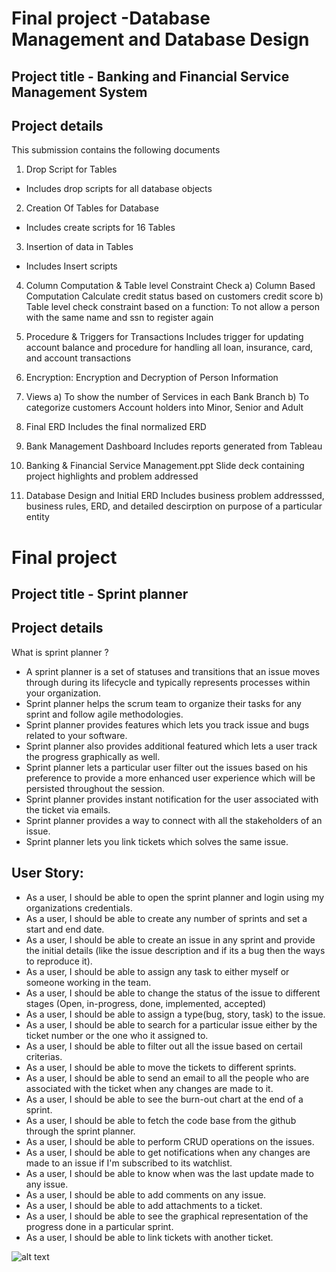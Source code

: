 # Final project -Database Management and Database Design


## Project title - Banking and Financial Service Management System

## Project details

This submission contains the following documents 
1) Drop Script for Tables
- Includes drop scripts for all database objects

2) Creation Of Tables for Database
- Includes create scripts for 16 Tables

3) Insertion of data in Tables
- Includes Insert scripts

4) Column Computation & Table level Constraint Check
a) Column Based Computation
      Calculate credit status based on customers credit score
b) Table level check constraint based on a function:
	To not allow a person with the same name and ssn to register again

5) Procedure & Triggers for Transactions
Includes trigger for updating account balance and procedure for handling 
all loan, insurance, card, and account transactions

6) Encryption:
Encryption and Decryption of Person Information

7) Views
a) To show the number of Services in each Bank Branch
b) To categorize customers Account holders into Minor, Senior and Adult

8) Final ERD
Includes the final normalized ERD

9) Bank Management Dashboard
Includes reports generated from Tableau

10) Banking & Financial Service Management.ppt
Slide deck containing project highlights and problem addressed

11) Database Design and Initial ERD
Includes business problem addresssed, business rules, ERD, and detailed descirption on purpose of a particular entity

# Final project

## Project title - Sprint planner

## Project details

What is sprint planner ?

- A sprint planner is a set of statuses and transitions that an issue moves through during its lifecycle and typically represents processes within your organization.
- Sprint planner helps the scrum team to organize their tasks for any sprint and follow agile methodologies.
- Sprint planner provides features which lets you track issue and bugs related to your software.
- Sprint planner also provides additional featured which lets a user track the progress graphically as well.
- Sprint planner lets a particular user filter out the issues based on his preference to provide a more enhanced user experience which will be persisted throughout the session.
- Sprint planner provides instant notification for the user associated with the ticket via emails.
- Sprint planner provides a way to connect with all the stakeholders of an issue.
- Sprint planner lets you link tickets which solves the same issue.

## User Story:

- As a user, I should be able to open the sprint planner and login using my organizations credentials.
- As a user, I should be able to create any number of sprints and set a start and end date.
- As a user, I should be able to create an issue in any sprint and provide the initial details (like the issue description and if its a bug then the ways to reproduce it).
- As a user, I should be able to assign any task to either myself or someone working in the team.
- As a user, I should be able to change the status of the issue to different stages (Open, in-progress, done, implemented, accepted)
- As a user, I should be able to assign a type(bug, story, task) to the issue.
- As a user, I should be able to search for a particular issue either by the ticket number or the one who it assigned to.
- As a user, I should be able to filter out all the issue based on certail criterias.
- As a user, I should be able to move the tickets to different sprints.
- As a user, I should be able to send an email to all the people who are associated with the ticket when any changes are made to it.
- As a user, I should be able to see the burn-out chart at the end of a sprint.
- As a user, I should be able to fetch the code base from the github through the sprint planner.
- As a user, I should be able to perform CRUD operations on the issues.
- As a user, I should be able to get notifications when any changes are made to an issue if I'm subscribed to its watchlist.
- As a user, I should be able to know when was the last update made to any issue.
- As a user, I should be able to add comments on any issue.
- As a user, I should be able to add attachments to a ticket.
- As a user, I should be able to see the graphical representation of the progress done in a particular sprint.
- As a user, I should be able to link tickets with another ticket.

![alt text](domain_model.png)


